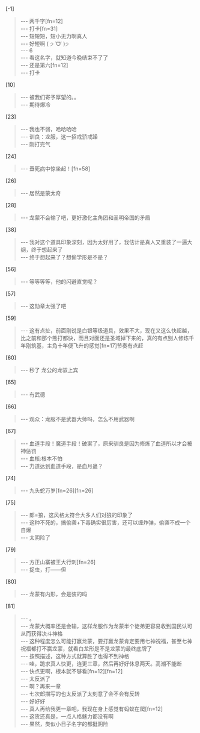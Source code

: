 
[-1] 
>--- 两千字[fn=12]<br>
>--- 打卡[fn=31]<br>
>--- 短短短，短小无力啊真人<br>
>--- 好短啊 ( ੭ ˙ᗜ˙ )੭<br>
>--- 6<br>
>--- 看这名字，就知道今晚结束不了了<br>
>--- 还是第六[fn=12]<br>
>--- 打卡<br>

[10] 
>--- 被我们寄予厚望的。。<br>
>--- 期待爆冷<br>

[23] 
>--- 我也不弱，哈哈哈哈<br>
>--- 训良：龙服，这一招戒骄戒躁<br>
>--- 刚打完气<br>

[24] 
>--- 垂死病中惊坐起！[fn=58]<br>

[26] 
>--- 居然是蒙太奇<br>

[28] 
>--- 龙蒙不会输了吧，更好激化主角团和圣明帝国的矛盾<br>

[38] 
>--- 我对这个道具印象深刻，因为太好用了，我估计是真人又重装了一遍大纲，终于想起来了<br>
>--- 终于想起来了？想偷学形是不是？<br>

[56] 
>--- 等等等等，他的闪避直觉呢？<br>

[57] 
>--- 这勋章太强了吧<br>

[59] 
>--- 这有点扯，前面刚说是白银等级道具，效果不大，现在又这么快超越，比之前和那个熊打都快，而且对面还是圣域掉下来的，真的有点别人修炼千年刚筑基，主角十年便飞升的感觉[fn=17]节奏有点赶<br>

[60] 
>--- 秒了 龙公的龙驭上宾<br>

[65] 
>--- 有武德<br>

[66] 
>--- 观众：龙服不是武器大师吗，怎么不用武器啊<br>

[67] 
>--- 血道手段！魔道手段！破案了，原来驯良是因为修炼了血道所以才会被神惩罚<br>
>--- 血核:根本不怕<br>
>--- 力道达到血道手段，是血月蛊？<br>

[74] 
>--- 九头蛇万岁[fn=26][fn=26]<br>

[75] 
>--- 郎=狼，这风格太符合大多人们对狼的印象了<br>
>--- 这种不死的，搞偷袭+下毒确实很厉害，还可以缠炸弹，偷袭不成一个自爆<br>
>--- 太阴险了<br>

[79] 
>--- 方正山寨被王大行刺[fn=26]<br>
>--- 捉虫，打——但<br>

[80] 
>--- 龙蒙有内形，会是装的吗<br>

[81] 
>--- 。<br>
>--- 龙蒙大概率还是会输，这样龙服作为龙蒙半个徒弟更容易收到国民认可从而获得决斗神格<br>
>--- 这种程度怎么可能打赢龙蒙，要打赢龙蒙肯定要用七神祝福，甚至七神祝福都打不赢龙蒙，就看白龙形是不是龙蒙的最终底牌了<br>
>--- 按照描述，这种方式就算胜了也得不到神格<br>
>--- 哇，跪求真人快更，连更三章，然后再好好休息两天。高潮不能断<br>
>--- 快点更啊，根本就不够看[fn=12][fn=12]<br>
>--- 太反派了<br>
>--- 啊？再来一章<br>
>--- 七次郎描写的也太反派了太刻意了会不会有反转<br>
>--- 好好好<br>
>--- 真人再给我更一章吧，我现在身上感觉有蚂蚁在爬[fn=12]<br>
>--- 这货还真是，一点人格魅力都没有啊<br>
>--- 果然，类似小日子名字的都挺阴险<br>
